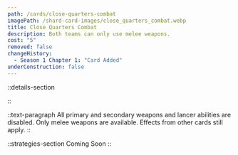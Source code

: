 ```yaml
---
path: /cards/close-quarters-combat
imagePath: /shard-card-images/close_quarters_combat.webp
title: Close Quarters Combat
description: Both teams can only use melee weapons.
cost: "5"
removed: false
changeHistory:
  - Season 1 Chapter 1: "Card Added"
underConstruction: false
---
```


::details-section

::

::text-paragraph
All primary and secondary weapons and lancer abilities are disabled. Only melee weapons are available. Effects from other cards still apply.
::

::strategies-section
Coming Soon
::
